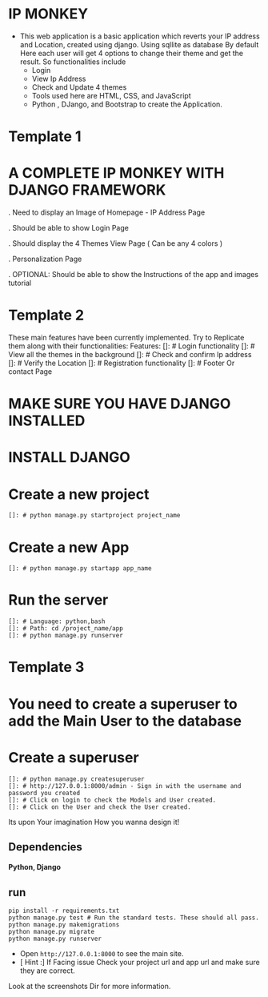 
#  IP MONKEY

* This web application is a basic application which reverts your IP address and Location,  created using django. Using sqllite as database By default Here each user will get 4 options to change their theme and get the result. So functionalities include 
    * Login 
    * View Ip Address
    * Check and Update 4 themes    
    * Tools used here are HTML, CSS, and JavaScript
    * Python , DJango, and Bootstrap  to create the Application.


# Template 1
# A COMPLETE  IP MONKEY WITH DJANGO FRAMEWORK
. Need to display an Image of Homepage - IP Address Page 

. Should be able to show Login Page 
 
. Should display the 4 Themes View Page  ( Can be any 4 colors )
 
. Personalization Page 

. OPTIONAL: Should be able to show the Instructions of the app and images tutorial 


# Template 2

These main features have  been currently implemented.
Try to Replicate them along with their functionalities:
Features:
    []: # Login functionality
    []: # View all the themes in the background
    []: # Check and confirm Ip address
    []: # Verify the Location
    []: # Registration functionality
    []: # Footer Or contact Page 

# MAKE SURE YOU HAVE DJANGO INSTALLED
# INSTALL DJANGO
    

# Create a new project
    
    []: # python manage.py startproject project_name

# Create a new App
        
    []: # python manage.py startapp app_name

# Run the server

    []: # Language: python,bash
    []: # Path: cd /project_name/app
    []: # python manage.py runserver

# Template 3
# You need to create a superuser to add the Main User to the database
# Create a superuser
    
    []: # python manage.py createsuperuser
    []: # http://127.0.0.1:8000/admin - Sign in with the username and password you created
    []: # Click on login to check the Models and User created.
    []: # Click on the User and check the User created.


Its upon Your imagination How you wanna design it!

## Dependencies
#### Python, Django

## run 

```
pip install -r requirements.txt
python manage.py test # Run the standard tests. These should all pass.
python manage.py makemigrations
python manage.py migrate
python manage.py runserver
```
* Open `http://127.0.0.1:8000` to see the main site.
* [ Hint :] If Facing issue Check your project url and app url and make sure they are correct.

Look at the screenshots Dir for more information.

